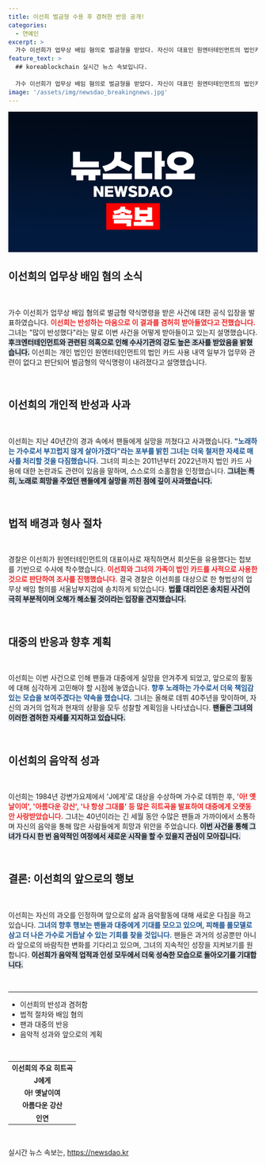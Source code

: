```yaml
---
title: 이선희 벌금형 수용 후 겸허한 반응 공개!
categories:
  - 연예인
excerpt: >
  가수 이선희가 업무상 배임 혐의로 벌금형을 받았다. 자신이 대표인 원엔터테인먼트의 법인카드 사용 문제에 대해 반성의 뜻을 전하며 팬们을 실망시켜 죄송하다고 밝혔다. 40년간의 가수 인생, 이선희의 앞으로의 행보에 귀추가 주목된다!
feature_text: >
  ## koreablockchain 실시간 뉴스 속보입니다.

  가수 이선희가 업무상 배임 혐의로 벌금형을 받았다. 자신이 대표인 원엔터테인먼트의 법인카드 사용 문제에 대해 반성의 뜻을 전하며 팬们을 실망시켜 죄송하다고 밝혔다. 40년간의 가수 인생, 이선희의 앞으로의 행보에 귀추가 주목된다!
image: '/assets/img/newsdao_breakingnews.jpg'
---
```


<p><img src="/assets/img/newsdao_breakingnews.jpg" alt="koreablockchain 속보" /></p>

<h2 data-ke-size="size26">이선희의 업무상 배임 혐의 소식</h2>

<p data-ke-size="size16">&nbsp;</p>

<p>가수 이선희가 업무상 배임 혐의로 벌금형 약식명령을 받은 사건에 대한 공식 입장을 발표하였습니다. <b><span style="color: #ee2323;">이선희는 반성하는 마음으로 이 결과를 겸허히 받아들였다고 전했습니다.</span></b> 그녀는 "많이 반성했다"라는 말로 이번 사건을 어떻게 받아들이고 있는지 설명했습니다. <b><span style="background-color: #21538527;">후크엔터테인먼트와 관련된 의혹으로 인해 수사기관의 강도 높은 조사를 받았음을 밝혔습니다.</span></b> 이선희는 개인 법인인 원엔터테인먼트의 법인 카드 사용 내역 일부가 업무와 관련이 없다고 판단되어 벌금형의 약식명령이 내려졌다고 설명했습니다.</p>

<p data-ke-size="size16">&nbsp;</p>

<h2 data-ke-size="size26">이선희의 개인적 반성과 사과</h2>

<p data-ke-size="size16">&nbsp;</p>

<p>이선희는 지난 40년간의 경과 속에서 팬들에게 실망을 끼쳤다고 사과했습니다. <b><span style="color: #1a5490;">"노래하는 가수로서 부끄럽지 않게 살아가겠다"라는 포부를 밝힌 그녀는 더욱 철저한 자세로 매사를 처리할 것을 다짐했습니다.</span></b> 그녀의 피소는 2011년부터 2022년까지 법인 카드 사용에 대한 논란과도 관련이 있음을 말하며, 스스로의 소홀함을 인정했습니다. <b><span style="background-color: #21538527;">그녀는 특히, 노래로 희망을 주었던 팬들에게 실망을 끼친 점에 깊이 사과했습니다.</span></b></p>

<p data-ke-size="size16">&nbsp;</p>

<h2 data-ke-size="size26">법적 배경과 형사 절차</h2>

<p data-ke-size="size16">&nbsp;</p>

<p>경찰은 이선희가 원엔터테인먼트의 대표이사로 재직하면서 회삿돈을 유용했다는 첩보를 기반으로 수사에 착수했습니다. <b><span style="color: #ee2323;">이선희와 그녀의 가족이 법인 카드를 사적으로 사용한 것으로 판단하여 조사를 진행했습니다.</span></b> 결국 경찰은 이선희를 대상으로 한 형법상의 업무상 배임 혐의를 서울남부지검에 송치하게 되었습니다. <b><span style="background-color: #21538527;">법률 대리인은 송치된 사건이 극히 부분적이며 오해가 해소될 것이라는 입장을 견지했습니다.</span></b></p>

<p data-ke-size="size16">&nbsp;</p>

<h2 data-ke-size="size26">대중의 반응과 향후 계획</h2>

<p data-ke-size="size16">&nbsp;</p>

<p>이선희는 이번 사건으로 인해 팬들과 대중에게 실망을 안겨주게 되었고, 앞으로의 활동에 대해 심각하게 고민해야 할 시점에 놓였습니다. <b><span style="color: #1a5490;">향후 노래하는 가수로서 더욱 책임감 있는 모습을 보여주겠다는 약속을 했습니다.</span></b> 그녀는 올해로 데뷔 40주년을 맞이하며, 자신의 과거의 업적과 현재의 상황을 모두 성찰할 계획임을 나타냈습니다. <b><span style="background-color: #21538527;">팬들은 그녀의 이러한 겸허한 자세를 지지하고 있습니다.</span></b></p>

<p data-ke-size="size16">&nbsp;</p>

<h2 data-ke-size="size26">이선희의 음악적 성과</h2>

<p data-ke-size="size16">&nbsp;</p>

<p>이선희는 1984년 강변가요제에서 'J에게'로 대상을 수상하며 가수로 데뷔한 후, <b><span style="color: #ee2323;">'아! 옛날이여', '아름다운 강산', '나 항상 그대를' 등 많은 히트곡을 발표하여 대중에게 오랫동안 사랑받았습니다.</span></b> 그녀는 40년이라는 긴 세월 동안 수많은 팬들과 가까이에서 소통하며 자신의 음악을 통해 많은 사람들에게 희망과 위안을 주었습니다. <b><span style="background-color: #21538527;">이번 사건을 통해 그녀가 다시 한 번 음악적인 여정에서 새로운 시작을 할 수 있을지 관심이 모아집니다.</span></b></p>

<p data-ke-size="size16">&nbsp;</p>

<h2 data-ke-size="size26">결론: 이선희의 앞으로의 행보</h2>

<p data-ke-size="size16">&nbsp;</p>

<p>이선희는 자신의 과오를 인정하며 앞으로의 삶과 음악활동에 대해 새로운 다짐을 하고 있습니다. <b><span style="color: #1a5490;">그녀의 향후 행보는 팬들과 대중에게 기대를 모으고 있으며, 피해를 롤모델로 삼고 더 나은 가수로 거듭날 수 있는 기회를 찾을 것입니다.</span></b> 팬들은 과거의 성공뿐만 아니라 앞으로의 바람직한 변화를 기다리고 있으며, 그녀의 지속적인 성장을 지켜보기를 원합니다. <b><span style="background-color: #21538527;">이선희가 음악적 업적과 인성 모두에서 더욱 성숙한 모습으로 돌아오기를 기대합니다.</span></b></p>

<p data-ke-size="size16">&nbsp;</p>

<hr />

<ul>
    <li>이선희의 반성과 겸허함</li>
    <li>법적 절차와 배임 혐의</li>
    <li>팬과 대중의 반응</li>
    <li>음악적 성과와 앞으로의 계획</li>
</ul>

<p data-ke-size="size16">&nbsp;</p>

<table>
    <tbody>
        <tr>
            <td style="text-align: center; height: 17px;"><b>이선희의 주요 히트곡</b></td>
        </tr>
        <tr>
            <td style="text-align: center; height: 17px;"><b>J에게</b></td>
        </tr>
        <tr>
            <td style="text-align: center; height: 17px;"><b>아! 옛날이여</b></td>
        </tr>
        <tr>
            <td style="text-align: center; height: 17px;"><b>아름다운 강산</b></td>
        </tr>
        <tr>
            <td style="text-align: center; height: 17px;"><b>인연</b></td>
        </tr>
    </tbody>
</table>

<p data-ke-size="size16">&nbsp;</p>
실시간 뉴스 속보는, <a href="https://newsdao.kr" rel="dofollow">https://newsdao.kr</a>


